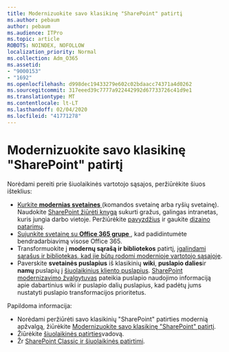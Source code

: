 ```yaml
---
title: Modernizuokite savo klasikinę "SharePoint" patirtį
ms.author: pebaum
author: pebaum
ms.audience: ITPro
ms.topic: article
ROBOTS: NOINDEX, NOFOLLOW
localization_priority: Normal
ms.collection: Adm_O365
ms.assetid:
- "9000153"
- "1692"
ms.openlocfilehash: d998dec19433279e602c02bdaacc74371a4d0262
ms.sourcegitcommit: 317eeed39c7777a922442992d67733726c41d9e1
ms.translationtype: MT
ms.contentlocale: lt-LT
ms.lasthandoff: 02/04/2020
ms.locfileid: "41771278"
---
```

# <a name="modernize-your-classic-sharepoint-experience"></a>Modernizuokite savo klasikinę "SharePoint" patirtį

Norėdami pereiti prie šiuolaikinės vartotojo sąsajos, peržiūrėkite šiuos išteklius:

- [Kurkite **modernias svetaines** ](https://support.office.com/article/create-a-team-site-in-sharepoint-ef10c1e7-15f3-42a3-98aa-b5972711777d) (komandos svetainę arba ryšių svetainę). Naudokite [SharePoint žiūrėti knygą](https://lookbook.microsoft.com/assets/SharePoint_lookbook_2019.pdf) sukurti gražus, galingas intranetas, kuris jungia darbo vietoje. Peržiūrėkite [pavyzdžius](https://lookbook.microsoft.com/) ir gaukite [dizaino patarimų](https://spdesign.azurewebsites.net/).
- [Sujunkite svetainę su **Office 365 grupe** ](https://docs.microsoft.com/sharepoint/dev/transform/modernize-connect-to-office365-group) , kad padidintumėte bendradarbiavimą visose Office 365.
- Transformuokite į **modernų sąrašą ir bibliotekos** patirtį, [įgalindami sąrašus ir bibliotekas, kad jie būtų rodomi modernioje vartotojo sąsajoje](https://docs.microsoft.com/sharepoint/dev/transform/modernize-userinterface-lists-and-libraries).
- Paverskite **svetainės puslapius** iš klasikinių **wiki**, **puslapio dalies**ir **namų** puslapių į [šiuolaikinius kliento puslapius](https://docs.microsoft.com/sharepoint/dev/transform/modernize-userinterface-site-pages). [SharePoint modernizavimo žvalgytuvas](https://docs.microsoft.com/sharepoint/dev/transform/modernize-scanner) pateikia puslapio naudojimo informaciją apie dabartinius wiki ir puslapio dalių puslapius, kad padėtų jums nustatyti puslapio transformacijos prioritetus.

Papildoma informacija:

- Norėdami peržiūrėti savo klasikinių "SharePoint" patirties modernią apžvalgą, žiūrėkite [Modernizuokite savo klasikinę "SharePoint" patirtį](https://docs.microsoft.com/sharepoint/dev/transform/modernize-classic-sites).
- Žiūrėkite [šiuolaikinės patirties](https://docs.microsoft.com/sharepoint/guide-to-sharepoint-modern-experience)vadovą.
- Žr [SharePoint Classic ir šiuolaikinės patirtimi](https://support.office.com/article/sharepoint-classic-and-modern-experiences-5725c103-505d-4a6e-9350-300d3ec7d73f).
